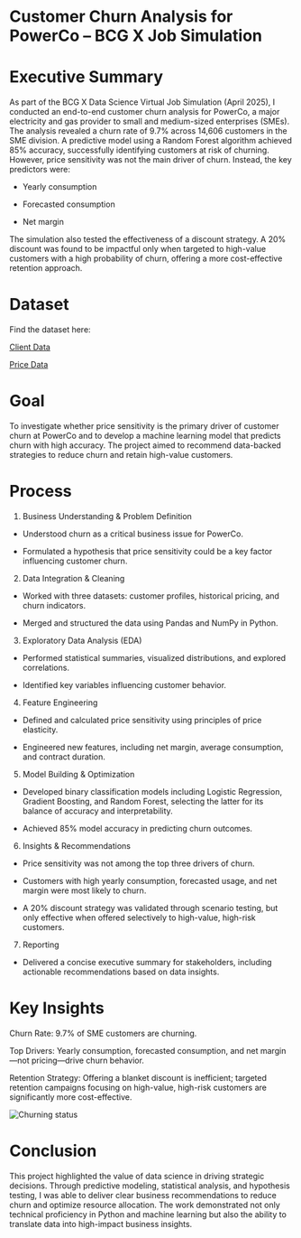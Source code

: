 # Customer Churn Analysis for PowerCo – BCG X Job Simulation

# Executive Summary
As part of the BCG X Data Science Virtual Job Simulation (April 2025), I conducted an end-to-end customer churn analysis for PowerCo, a major electricity and gas provider to small and medium-sized enterprises (SMEs). The analysis revealed a churn rate of 9.7% across 14,606 customers in the SME division. A predictive model using a Random Forest algorithm achieved 85% accuracy, successfully identifying customers at risk of churning. However, price sensitivity was not the main driver of churn. Instead, the key predictors were:

- Yearly consumption

- Forecasted consumption

- Net margin

The simulation also tested the effectiveness of a discount strategy. A 20% discount was found to be impactful only when targeted to high-value customers with a high probability of churn, offering a more cost-effective retention approach.

# Dataset
Find the dataset here:

<a href= "https://github.com/divyakadava61/Customer-Churn-Analysis/blob/main/client_data%20(1).csv"> Client Data </a>

<a href = "https://github.com/divyakadava61/Customer-Churn-Analysis/blob/main/price_data%20(1).csv"> Price Data </a>

# Goal
To investigate whether price sensitivity is the primary driver of customer churn at PowerCo and to develop a machine learning model that predicts churn with high accuracy. The project aimed to recommend data-backed strategies to reduce churn and retain high-value customers.

# Process
1. Business Understanding & Problem Definition

- Understood churn as a critical business issue for PowerCo.

- Formulated a hypothesis that price sensitivity could be a key factor influencing customer churn.

2. Data Integration & Cleaning

- Worked with three datasets: customer profiles, historical pricing, and churn indicators.

- Merged and structured the data using Pandas and NumPy in Python.

3. Exploratory Data Analysis (EDA)

- Performed statistical summaries, visualized distributions, and explored correlations.

- Identified key variables influencing customer behavior.

4. Feature Engineering

- Defined and calculated price sensitivity using principles of price elasticity.

- Engineered new features, including net margin, average consumption, and contract duration.

5. Model Building & Optimization

- Developed binary classification models including Logistic Regression, Gradient Boosting, and Random Forest, selecting the latter for its balance of accuracy and interpretability.

- Achieved 85% model accuracy in predicting churn outcomes.

6. Insights & Recommendations

- Price sensitivity was not among the top three drivers of churn.

- Customers with high yearly consumption, forecasted usage, and net margin were most likely to churn.

- A 20% discount strategy was validated through scenario testing, but only effective when offered selectively to high-value, high-risk customers.

7. Reporting

- Delivered a concise executive summary for stakeholders, including actionable recommendations based on data insights.

# Key Insights
Churn Rate: 9.7% of SME customers are churning.

Top Drivers: Yearly consumption, forecasted consumption, and net margin—not pricing—drive churn behavior.

Retention Strategy: Offering a blanket discount is inefficient; targeted retention campaigns focusing on high-value, high-risk customers are significantly more cost-effective.

![Churning status](https://github.com/user-attachments/assets/4977d1d5-6747-4121-b172-f11ecf3c62ee)


# Conclusion
This project highlighted the value of data science in driving strategic decisions. Through predictive modeling, statistical analysis, and hypothesis testing, I was able to deliver clear business recommendations to reduce churn and optimize resource allocation. The work demonstrated not only technical proficiency in Python and machine learning but also the ability to translate data into high-impact business insights.
